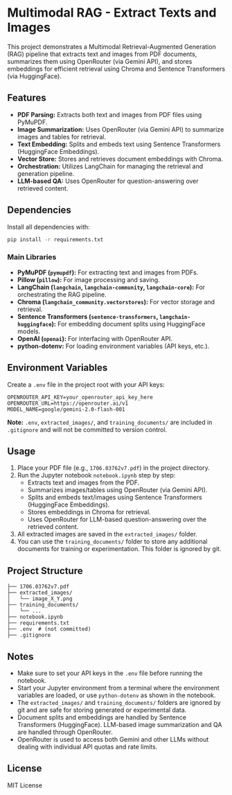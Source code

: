 # Multimodal RAG - Extract Texts and Images

This project demonstrates a Multimodal Retrieval-Augmented Generation (RAG) pipeline that extracts text and images from PDF documents, summarizes them using OpenRouter (via Gemini API), and stores embeddings for efficient retrieval using Chroma and Sentence Transformers (via HuggingFace).

## Features
- **PDF Parsing:** Extracts both text and images from PDF files using PyMuPDF.
- **Image Summarization:** Uses OpenRouter (via Gemini API) to summarize images and tables for retrieval.
- **Text Embedding:** Splits and embeds text using Sentence Transformers (HuggingFace Embeddings).
- **Vector Store:** Stores and retrieves document embeddings with Chroma.
- **Orchestration:** Utilizes LangChain for managing the retrieval and generation pipeline.
- **LLM-based QA:** Uses OpenRouter for question-answering over retrieved content.

## Dependencies
Install all dependencies with:

```bash
pip install -r requirements.txt
```

### Main Libraries
- **PyMuPDF (`pymupdf`):** For extracting text and images from PDFs.
- **Pillow (`pillow`):** For image processing and saving.
- **LangChain (`langchain`, `langchain-community`, `langchain-core`):** For orchestrating the RAG pipeline.
- **Chroma (`langchain_community.vectorstores`):** For vector storage and retrieval.
- **Sentence Transformers (`sentence-transformers`, `langchain-huggingface`):** For embedding document splits using HuggingFace models.
- **OpenAI (`openai`):** For interfacing with OpenRouter API.
- **python-dotenv:** For loading environment variables (API keys, etc.).

## Environment Variables
Create a `.env` file in the project root with your API keys:

```
OPENROUTER_API_KEY=your_openrouter_api_key_here
OPENROUTER_URL=https://openrouter.ai/v1
MODEL_NAME=google/gemini-2.0-flash-001
```

**Note:** `.env`, `extracted_images/`, and `training_documents/` are included in `.gitignore` and will not be committed to version control.

## Usage
1. Place your PDF file (e.g., `1706.03762v7.pdf`) in the project directory.
2. Run the Jupyter notebook `notebook.ipynb` step by step:
    - Extracts text and images from the PDF.
    - Summarizes images/tables using OpenRouter (via Gemini API).
    - Splits and embeds text/images using Sentence Transformers (HuggingFace Embeddings).
    - Stores embeddings in Chroma for retrieval.
    - Uses OpenRouter for LLM-based question-answering over the retrieved content.
3. All extracted images are saved in the `extracted_images/` folder.
4. You can use the `training_documents/` folder to store any additional documents for training or experimentation. This folder is ignored by git.

## Project Structure
```
├── 1706.03762v7.pdf
├── extracted_images/
│   └── image_X_Y.png
├── training_documents/
│   └── ...
├── notebook.ipynb
├── requirements.txt
├── .env  # (not committed)
├── .gitignore
```

## Notes
- Make sure to set your API keys in the `.env` file before running the notebook.
- Start your Jupyter environment from a terminal where the environment variables are loaded, or use `python-dotenv` as shown in the notebook.
- The `extracted_images/` and `training_documents/` folders are ignored by git and are safe for storing generated or experimental data.
- Document splits and embeddings are handled by Sentence Transformers (HuggingFace). LLM-based image summarization and QA are handled through OpenRouter.
- OpenRouter is used to access both Gemini and other LLMs without dealing with individual API quotas and rate limits.

## License
MIT License
